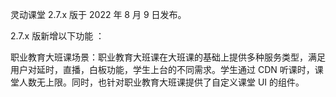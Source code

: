 灵动课堂 2.7.x 版于 2022 年 8 月 9 日发布。

2.7.x 版新增以下功能 ：

职业教育大班课场景：职业教育大班课在大班课的基础上提供多种服务类型，满足用户对延时，直播，白板功能，学生上台的不同需求。学生通过 CDN 听课时，课堂人数无上限。同时，也针对职业教育大班课提供了自定义课堂 UI 的组件。